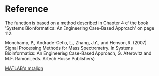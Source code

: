 # Reference

The function is based on a method described in Chapter 4 of the book 'Systems Bioinformatics: An Engineering Case-Based Approach' on page 112.

Monchamp, P., Andrade-Cetto, L., Zhang, J.Y., and Henson, R. (2007) Signal Processing Methods for Mass
Spectrometry. In Systems Bioinformatics: An Engineering Case-Based Approach, G. Alterovitz and M.F. Ramoni, eds.
Artech House Publishers).

[MATLAB's msalign](https://mathworks.com/help/bioinfo/ref/msalign.html)
